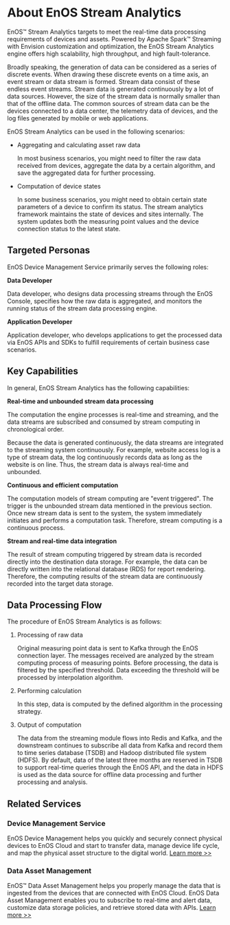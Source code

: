 # About EnOS Stream Analytics

EnOS™ Stream Analytics targets to meet the real-time data processing requirements of devices and assets. Powered by Apache Spark™ Streaming with Envision customization and optimization, the EnOS Stream Analytics engine offers high scalability, high throughput, and high fault-tolerance.

Broadly speaking, the generation of data can be considered as a series of discrete events. When drawing these discrete events on a time axis, an event stream or data stream is formed. Stream data consist of these endless event streams. Stream data is generated continuously by a lot of data sources. However, the size of the stream data is normally smaller than that of the offline data. The common sources of stream data can be the devices connected to a data center, the telemetry data of devices, and the log files generated by mobile or web applications.

EnOS Stream Analytics can be used in the following scenarios:

- Aggregating and calculating asset raw data

  In most business scenarios, you might need to filter the raw data received from devices, aggregate the data by a certain algorithm, and save the aggregated data for further processing.  

- Computation of device states

  In some business scenarios, you might need to obtain certain state parameters of a device to confirm its status. The stream analytics framework maintains the state of devices and sites internally. The system updates both the measuring point values and the device connection status to the latest state.


## Targeted Personas

EnOS Device Management Service primarily serves the following roles:

**Data Developer**

Data developer, who designs data processing streams through the EnOS Console, specifies how the raw data is aggregated, and monitors the running status of the stream data processing engine.

**Application Developer**

Application developer, who develops applications to get the processed data via EnOS APIs and SDKs to fulfill requirements of certain business case scenarios.

## Key Capabilities

In general, EnOS Stream Analytics has the following capabilities:

**Real-time and unbounded stream data processing**

The computation the engine processes is real-time and streaming, and the data streams are subscribed and consumed by stream computing in chronological order.

Because the data is generated continuously, the data streams are integrated to the streaming system continuously. For example, website access log is a type of stream data, the log continuously records data as long as the website is on line. Thus, the stream data is always real-time and unbounded.

**Continuous and efficient computation**

The computation models of stream computing are "event triggered". The trigger is the unbounded stream data mentioned in the previous section. Once new stream data is sent to the system, the system immediately initiates and performs a computation task. Therefore, stream computing is a continuous process.

**Stream and real-time data integration**

The result of stream computing triggered by stream data is recorded directly into the destination data storage. For example, the data can be directly written into the relational database (RDS) for report rendering. Therefore, the computing results of the stream data are continuously recorded into the target data storage.

## Data Processing Flow

The procedure of EnOS Stream Analytics is as follows:

1. Processing of raw data

   Original measuring point data is sent to Kafka through the EnOS connection layer. The messages received are analyzed by the stream computing process of measuring points. Before processing, the data is filtered by the specified threshold. Data exceeding the threshold will be processed by interpolation algorithm.

2. Performing calculation

   In this step, data is computed by the defined algorithm in the processing strategy.

3. Output of computation

   The data from the streaming module flows into Redis and Kafka, and the downstream continues to subscribe all data from Kafka and record them to time series database (TSDB) and Hadoop distributed file system (HDFS). By default, data of the latest three months are reserved in TSDB to support real-time queries through the EnOS API, and the data in HDFS is used as the data source for offline data processing and further processing and analysis.

## Related Services

### Device Management Service

EnOS Device Management helps you quickly and securely connect physical devices to EnOS Cloud and start to transfer data, manage device life cycle, and map the physical asset structure to the digital world. [Learn more >>](https://www.envisioniot.com/docs/device-connection/en/latest/device_management_overview.html)

### Data Asset Management

EnOS™ Data Asset Management helps you properly manage the data that is ingested from the devices that are connected with EnOS Cloud. EnOS Data Asset Management enables you to subscribe to real-time and alert data, customize data storage policies, and retrieve stored data with APIs. [Learn more >>](https://www.envisioniot.com/docs/data-asset/en/latest/data_asset_overview.html)
